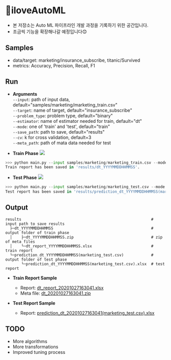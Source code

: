 # 🤖iloveAutoML
* 본 저장소는 Auto ML 파이프라인 개발 과정을 기록하기 위한 공간입니다.
* 조금씩 기능을 확장해나갈 예정입니다😊

## Samples
* data/target: marketing/insurance_subscribe, titanic/Survived
* metrics: Accuracy, Precision, Recall, F1

## Run
* **Arguments**  
`--input`: path of input data, default="samples/marketing/marketing_train.csv"  
`--target`: name of target, default="insurance_subscribe"  
`--problem_type`: problem type, default="binary"  
`--estimator`: name of estimator needed for train, default="dt"  
`--mode`: one of 'train' and 'test', default="train"  
`--save_path`: path to save, default="results"  
`--cv`: k for cross validation, default=3  
`--meta_path`: path of mata data needed for test  

* **Train Phase**
![](https://github.com/iloveslowfood/iloveAutoML/blob/main/results/Train%20Phase.png?raw=true)
```python
>>> python main.py --input samples/marketing/marketing_train.csv --mode train --problem_type binary --target insurance_subscribe --save_path results
Train report has been saved in 'results/dt_YYYYMMDDHHMMSS'.
```
* **Test Phase**
![](https://github.com/iloveslowfood/iloveAutoML/blob/main/results/Test%20Phase.png?raw=true)
```python
>>> python main.py --input samples/marketing/marketing_test.csv --mode test --meta_path results/dt_YYYYMMDDHHMMSS --save_path results
Test report has been saved in 'results/prediction_dt_YYYYMMDDHHMMSS(marketing_test.csv)'.
```

## Output
```
results                                                         # input path to save results
  ├─dt_YYYYMMDDHHMMSS                                           # output folder of train phase
  │    ├─dt_YYYYMMDDHHMMSS.zip                                  # zip of meta files
  │    └─dt_report_YYYYMMDDHHMMSS.xlsx                          # train report
  └─prediction_dt_YYYYMMDDHHMMSS(marketing_test.csv)            # output folder of test phase
       └─prediction_dt_YYYYMMDDHHMMSS(marketing_test.csv).xlsx  # test report
```

* **Train Report Sample**
    * Report: [dt_report_20201027163041.xlsx](https://github.com/iloveslowfood/iloveAutoML/raw/main/tests/results/dt_20201027163041/dt_report_20201027163041.xlsx)
    * Meta file: [dt_20201027163041.zip](https://github.com/iloveslowfood/iloveAutoML/raw/main/tests/results/dt_20201027163041/dt_20201027163041.zip)

* **Test Report Sample**
    * Report: [prediction_dt_20201027163041(marketing_test.csv).xlsx](https://github.com/iloveslowfood/iloveAutoML/raw/main/results/prediction_dt_20201028174759(marketing_with_NaNs_test.csv)/prediction_dt_20201028174759(marketing_with_NaNs_test.csv).xlsx)
    
## TODO
* More algorithms
* More transformations
* Improved tuning process
